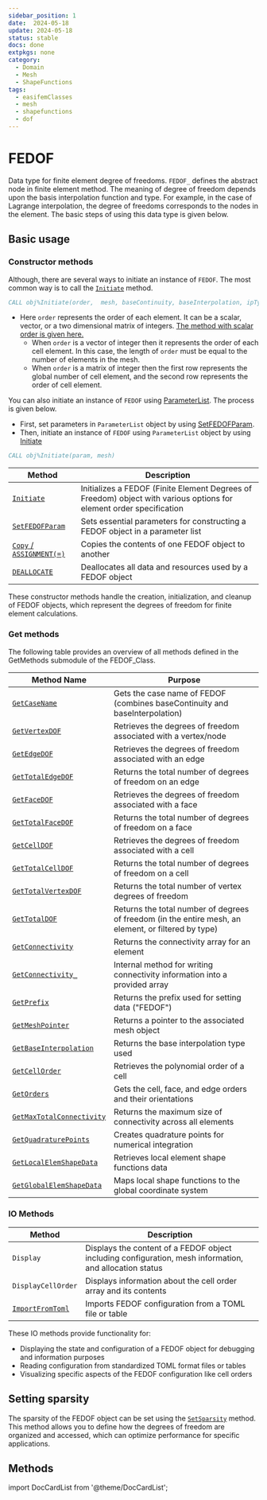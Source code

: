 ```yaml
---
sidebar_position: 1
date:  2024-05-18
update: 2024-05-18
status: stable
docs: done
extpkgs: none
category:
  - Domain
  - Mesh
  - ShapeFunctions
tags:
  - easifemClasses
  - mesh
  - shapefunctions
  - dof
---
```


# FEDOF

Data type for finite element degree of freedoms.
`FEDOF_` defines the abstract node in finite element method.
The meaning of degree of freedom depends upon the basis interpolation function and type.
For example, in the case of Lagrange interpolation, the degree of freedoms corresponds to the nodes in the element.
The basic steps of using this data type is given below.

## Basic usage

### Constructor methods

Although, there are several ways to initiate an instance of `FEDOF`. The most common way is to call the [`Initiate`](./Initiate.md) method.

```fortran
CALL obj%Initiate(order,  mesh, baseContinuity, baseInterpolation, ipType, basisType, alpha, beta, lambda, islocal)
```

- Here `order` represents the order of each element. It can be a scalar, vector, or a two dimensional matrix of integers. [The method with scalar order is given here.](./Initiate.md)
  - When `order` is a vector of integer then it represents the order of each cell element. In this case, the length of `order` must be equal to the number of elements in the mesh.
  - When `order` is a matrix of integer then the first row represents the global number of cell element, and the second row represents the order of cell element.

You can also initiate an instance of `FEDOF` using [ParameterList](/docs/docs-api/ParameterList/index.md). The process is given below.

- First, set parameters in `ParameterList` object by using [SetFEDOFParam](./SetFEDOFParam.md).
- Then, initiate an instance of `FEDOF` using `ParameterList` object by using [Initiate](/docs/docs-api/FEDOF/Initiate.md#interface-3)

```fortran
CALL obj%Initiate(param, mesh)
```

| Method                                | Description                                                                                                         |
| ------------------------------------- | ------------------------------------------------------------------------------------------------------------------- |
| [`Initiate`](./Initiate.md)           | Initializes a FEDOF (Finite Element Degrees of Freedom) object with various options for element order specification |
| [`SetFEDOFParam`](./SetFEDOFParam.md) | Sets essential parameters for constructing a FEDOF object in a parameter list                                       |
| [`Copy` / `ASSIGNMENT(=)`](./Copy.md) | Copies the contents of one FEDOF object to another                                                                  |
| [`DEALLOCATE`](./Copy.md)             | Deallocates all data and resources used by a FEDOF object                                                           |

These constructor methods handle the creation, initialization, and cleanup of FEDOF objects, which represent the degrees of freedom for finite element calculations.

### Get methods

The following table provides an overview of all methods defined in the GetMethods submodule of the FEDOF_Class.

| Method Name                                               | Purpose                                                                                              |
| --------------------------------------------------------- | ---------------------------------------------------------------------------------------------------- |
| [`GetCaseName`](./GetCaseName.md)                         | Gets the case name of FEDOF (combines baseContinuity and baseInterpolation)                          |
| [`GetVertexDOF`](./GetVertexDOF.md)                       | Retrieves the degrees of freedom associated with a vertex/node                                       |
| [`GetEdgeDOF`](./GetEdgeDOF.md)                           | Retrieves the degrees of freedom associated with an edge                                             |
| [`GetTotalEdgeDOF`](./GetTotalEdgeDOF.md)                 | Returns the total number of degrees of freedom on an edge                                            |
| [`GetFaceDOF`](./GetFaceDOF.md)                           | Retrieves the degrees of freedom associated with a face                                              |
| [`GetTotalFaceDOF`](./GetTotalFaceDOF.md)                 | Returns the total number of degrees of freedom on a face                                             |
| [`GetCellDOF`](./GetCellDOF.md)                           | Retrieves the degrees of freedom associated with a cell                                              |
| [`GetTotalCellDOF`](./GetTotalCellDOF.md)                 | Returns the total number of degrees of freedom on a cell                                             |
| [`GetTotalVertexDOF`](./GetTotalVertexDOF.md)             | Returns the total number of vertex degrees of freedom                                                |
| [`GetTotalDOF`](./GetTotalDOF.md)                         | Returns the total number of degrees of freedom (in the entire mesh, an element, or filtered by type) |
| [`GetConnectivity`](./GetConnectivity.md)                 | Returns the connectivity array for an element                                                        |
| [`GetConnectivity_`](./GetConnectivity_.md)               | Internal method for writing connectivity information into a provided array                           |
| [`GetPrefix`](./GetPrefix.md)                             | Returns the prefix used for setting data ("FEDOF")                                                   |
| [`GetMeshPointer`](./GetMeshPointer.md)                   | Returns a pointer to the associated mesh object                                                      |
| [`GetBaseInterpolation`](./GetBaseInterpolation.md)       | Returns the base interpolation type used                                                             |
| [`GetCellOrder`](./GetCellOrder.md)                       | Retrieves the polynomial order of a cell                                                             |
| [`GetOrders`](./GetOrders.md)                             | Gets the cell, face, and edge orders and their orientations                                          |
| [`GetMaxTotalConnectivity`](./GetMaxTotalConnectivity.md) | Returns the maximum size of connectivity across all elements                                         |
| [`GetQuadraturePoints`](./GetQuadraturePoints.md)         | Creates quadrature points for numerical integration                                                  |
| [`GetLocalElemShapeData`](./GetLocalElemShapeData.md)     | Retrieves local element shape functions data                                                         |
| [`GetGlobalElemShapeData`](./GetGlobalElemShapeData.md)   | Maps local shape functions to the global coordinate system                                           |

### IO Methods

| Method                                  | Description                                                                                             |
| --------------------------------------- | ------------------------------------------------------------------------------------------------------- |
| `Display`                               | Displays the content of a FEDOF object including configuration, mesh information, and allocation status |
| `DisplayCellOrder`                      | Displays information about the cell order array and its contents                                        |
| [`ImportFromToml`](./ImportFromToml.md) | Imports FEDOF configuration from a TOML file or table                                                   |

These IO methods provide functionality for:

- Displaying the state and configuration of a FEDOF object for debugging and information purposes
- Reading configuration from standardized TOML format files or tables
- Visualizing specific aspects of the FEDOF configuration like cell orders

## Setting sparsity

The sparsity of the FEDOF object can be set using the [`SetSparsity`](./SetSparsity.md) method. This method allows you to define how the degrees of freedom are organized and accessed, which can optimize performance for specific applications.

## Methods

import DocCardList from '@theme/DocCardList';

<DocCardList />
